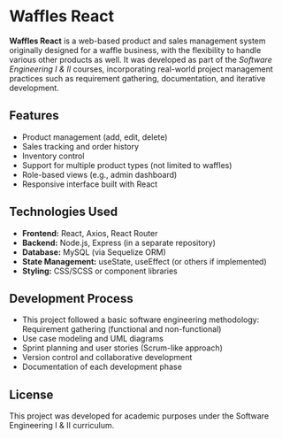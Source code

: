 # Waffles React

**Waffles React** is a web-based product and sales management system originally designed for a waffle business, with the flexibility to handle various other products as well. It was developed as part of the *Software Engineering I & II* courses, incorporating real-world project management practices such as requirement gathering, documentation, and iterative development.

## Features

- Product management (add, edit, delete)
- Sales tracking and order history
- Inventory control
- Support for multiple product types (not limited to waffles)
- Role-based views (e.g., admin dashboard)
- Responsive interface built with React

## Technologies Used

- **Frontend:** React, Axios, React Router
- **Backend:** Node.js, Express (in a separate repository)
- **Database:** MySQL (via Sequelize ORM)
- **State Management:** useState, useEffect (or others if implemented)
- **Styling:** CSS/SCSS or component libraries

## Development Process
- This project followed a basic software engineering methodology:
Requirement gathering (functional and non-functional)
- Use case modeling and UML diagrams
- Sprint planning and user stories (Scrum-like approach)
- Version control and collaborative development
- Documentation of each development phase

## License
This project was developed for academic purposes under the Software Engineering I & II curriculum.
